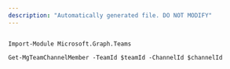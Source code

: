 ```yaml
---
description: "Automatically generated file. DO NOT MODIFY"
---
```


```powershellv2

Import-Module Microsoft.Graph.Teams

Get-MgTeamChannelMember -TeamId $teamId -ChannelId $channelId

```